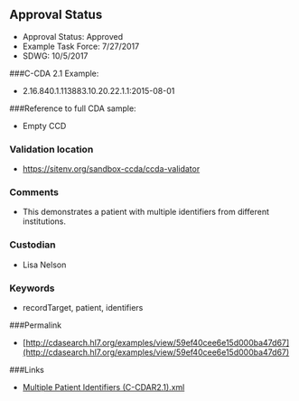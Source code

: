 ## Approval Status

* Approval Status: Approved
* Example Task Force: 7/27/2017
* SDWG: 10/5/2017

###C-CDA 2.1 Example:
* 2.16.840.1.113883.10.20.22.1.1:2015-08-01

###Reference to full CDA sample:
* Empty CCD



### Validation location
* https://sitenv.org/sandbox-ccda/ccda-validator

### Comments
* This demonstrates a patient with multiple identifiers from different institutions.

### Custodian
* Lisa Nelson

### Keywords
* recordTarget, patient, identifiers



###Permalink

* [http://cdasearch.hl7.org/examples/view/59ef40cee6e15d000ba47d67](http://cdasearch.hl7.org/examples/view/59ef40cee6e15d000ba47d67)

###Links

* [Multiple Patient Identifiers (C-CDAR2.1).xml](https://github.com/HL7/C-CDA-Examples/tree/master/Header/Multiple%20Patient%20Identifiers/Multiple%20Patient%20Identifiers%20%28C-CDAR2.1%29.xml)

